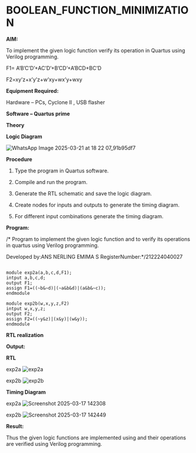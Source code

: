 # BOOLEAN_FUNCTION_MINIMIZATION

**AIM:**

To implement the given logic function verify its operation in Quartus using Verilog programming.

F1= A’B’C’D’+AC’D’+B’CD’+A’BCD+BC’D 

F2=xy’z+x’y’z+w’xy+wx’y+wxy

**Equipment Required:**

Hardware – PCs, Cyclone II , USB flasher

**Software – Quartus prime**

**Theory**

**Logic Diagram**

![WhatsApp Image 2025-03-21 at 18 22 07_91b95df7](https://github.com/user-attachments/assets/bbe236e5-5d30-43dd-a031-7f2f47f99492)


**Procedure**

1.	Type the program in Quartus software.

2.	Compile and run the program.

3.	Generate the RTL schematic and save the logic diagram.

4.	Create nodes for inputs and outputs to generate the timing diagram.

5.	For different input combinations generate the timing diagram.


**Program:**

/* Program to implement the given logic function and to verify its operations in quartus using Verilog programming. 

Developed by:ANS NERLING EMIMA S RegisterNumber:*/212224040027

```

module exp2a(a,b,c,d,F1);
intput a,b,c,d;
output F1;
assign F1=((~b&~d)|(~a&b&d)|(a&b&~c));
endmodule

module exp2b(w,x,y,z,F2)
intput w,x,y,z;
output F2;
assign F2=((~y&z)|(x&y)|(w&y));
endmodule
```


**RTL realization**

**Output:**

**RTL**

exp2a
![exp2a](https://github.com/user-attachments/assets/b4f7f2e5-3f25-4cf7-a6ab-2e455c4d7bfc)

exp2b
![exp2b](https://github.com/user-attachments/assets/2ca41845-69f3-4a6c-8375-43bd666b8d12)



**Timing Diagram**

exp2a
![Screenshot 2025-03-17 142308](https://github.com/user-attachments/assets/b696a9aa-6e0f-4ea0-ae05-1d673e1fbe73)

exp2b
![Screenshot 2025-03-17 142449](https://github.com/user-attachments/assets/6419a8e2-13bc-491d-b348-b19f3a3301e8)



**Result:**

Thus the given logic functions are implemented using and their operations are verified using Verilog programming.

